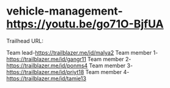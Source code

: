 # vehicle-management-https://youtu.be/go71O-BjfUA
Trailhead URL:

Team lead-https://trailblazer.me/id/malya2
Team member 1-https://trailblazer.me/id/gangr11
Team member 2-https://trailblazer.me/id/ponms4
Team member 3-https://trailblazer.me/id/priyt18
Team member 4-https://trailblazer.me/id/tamie13
